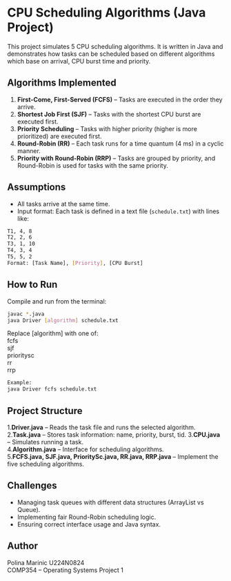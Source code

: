 # CPU Scheduling Algorithms (Java Project)
This project simulates 5 CPU scheduling algorithms. It is written in Java and demonstrates how tasks can be scheduled based on different algorithms which base on arrival, CPU burst time and priority.

## Algorithms Implemented
1. **First-Come, First-Served (FCFS)** – Tasks are executed in the order they arrive.
2. **Shortest Job First (SJF)** – Tasks with the shortest CPU burst are executed first.
3. **Priority Scheduling** – Tasks with higher priority (higher is more prioritized) are executed first.
4. **Round-Robin (RR)** – Each task runs for a time quantum (4 ms) in a cyclic manner.
5. **Priority with Round-Robin (RRP)** – Tasks are grouped by priority, and Round-Robin is used for tasks with the same priority.

## Assumptions
- All tasks arrive at the same time.
- Input format: Each task is defined in a text file (`schedule.txt`) with lines like:
```bash
T1, 4, 8 
T2, 2, 6
T3, 1, 10
T4, 3, 4
T5, 5, 2
Format: [Task Name], [Priority], [CPU Burst]
```
## How to Run
Compile and run from the terminal:
```bash
javac *.java
java Driver [algorithm] schedule.txt
```
Replace [algorithm] with one of:  
fcfs  
sjf  
prioritysc  
rr  
rrp
```bash
Example:
java Driver fcfs schedule.txt
```
## Project Structure
1.**Driver.java** – Reads the task file and runs the selected algorithm.
2.**Task.java** – Stores task information: name, priority, burst, tid.
3.**CPU.java** – Simulates running a task.  
4.**Algorithm.java** – Interface for scheduling algorithms.  
5.**FCFS.java, SJF.java, PrioritySc.java, RR.java, RRP.java** – Implement the five scheduling algorithms.

## Challenges
- Managing task queues with different data structures (ArrayList vs Queue).  
- Implementing fair Round-Robin scheduling logic.  
- Ensuring correct interface usage and Java syntax.

## Author
Polina Marinic U224N0824  
COMP354 – Operating Systems Project 1
